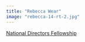```yaml
---
title: "Rebecca Wear"
image: "rebecca-14-rt-2.jpg"
---
```


[National Directors Fellowship](/affiliated-artists/national-directors-fellowship)